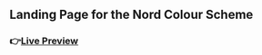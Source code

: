 ## Landing Page for the Nord Colour Scheme
### 👉[Live Preview](https://fabian-gubler.github.io/Landing-Page/)

